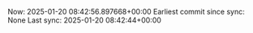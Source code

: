Now: 2025-01-20 08:42:56.897668+00:00 Earliest commit since sync: None Last sync: 2025-01-20 08:42:44+00:00
